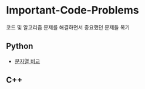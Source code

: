 # Important-Code-Problems
코드 및 알고리즘 문제를 해결하면서 중요했던 문제들 복기

## Python
- [문자열 비교](https://github.com/Richardyun01/Code-Snippet/blob/main/Python/Spacing%20Compare.md)

## C++
